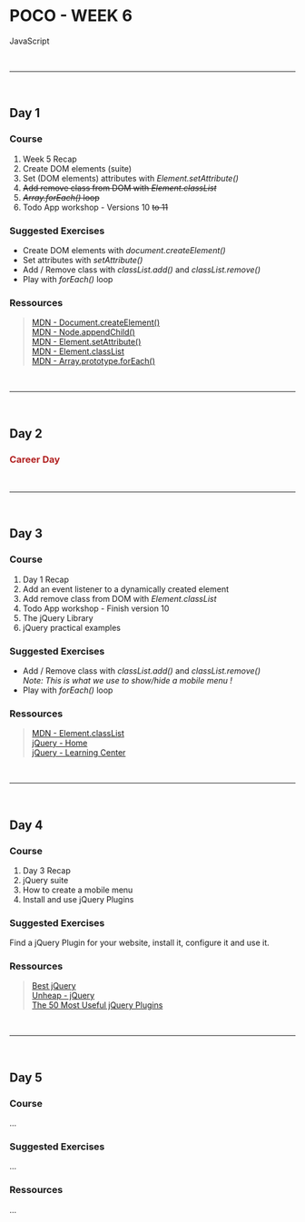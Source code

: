 # POCO - WEEK 6
JavaScript


<br>

---

<br>

## Day 1

### Course
1. Week 5 Recap
2. Create DOM elements (suite)
3. Set (DOM elements) attributes with *Element.setAttribute()*
4. ~~Add remove class from DOM with *Element.classList*~~
5. ~~*Array.forEach()* loop~~
6. Todo App workshop - Versions 10 ~~to 11~~


### Suggested Exercises
* Create DOM elements with *document.createElement()*
* Set attributes with *setAttribute()*
* Add / Remove class with *classList.add()* and *classList.remove()*
* Play with *forEach()* loop


### Ressources
 > [MDN - Document​.create​Element()](https://developer.mozilla.org/en-US/docs/Web/API/Document/createElement)<br>
 [MDN - Node​.append​Child()](https://developer.mozilla.org/en-US/docs/Web/API/Node/appendChild)<br>
 [MDN - Element​.set​Attribute()](https://developer.mozilla.org/en-US/docs/Web/API/Element/setAttribute)<br>
 [MDN - Element​.class​List](https://developer.mozilla.org/en-US/docs/Web/API/Element/classList)<br>
 [MDN - Array​.prototype​.for​Each()](https://developer.mozilla.org/en-US/docs/Web/JavaScript/Reference/Global_Objects/Array/forEach)<br>


<br>

---

<br>

## Day 2

### <span style="color: firebrick;">Career Day</span>


<br>

---

<br>

## Day 3

### Course
1. Day 1 Recap
2. Add an event listener to a dynamically created element
3. Add remove class from DOM with *Element.classList*
4. Todo App workshop - Finish version 10
5. The jQuery Library
6. jQuery practical examples



### Suggested Exercises
* Add / Remove class with *classList.add()* and *classList.remove()*<br>
 *Note: This is what we use to show/hide a mobile menu !*
* Play with *forEach()* loop


### Ressources
 > [MDN - Element​.class​List](https://developer.mozilla.org/en-US/docs/Web/API/Element/classList)<br> 
  [jQuery - Home](https://jquery.com/)<br>
  [jQuery - Learning Center](https://learn.jquery.com/)<br>



<br>

---

<br>

## Day 4

### Course
1. Day 3 Recap
2. jQuery suite
3. How to create a mobile menu
4. Install and use jQuery Plugins


### Suggested Exercises
Find a jQuery Plugin for your website, install it, configure it and use it.


### Ressources
 > [Best jQuery](http://www.bestjquery.com/)<br> 
  [Unheap - jQuery](http://www.unheap.com/?badge=jquery)<br>
  [The 50 Most Useful jQuery Plugins](https://speckyboy.com/free-jquery-plugins/)<br>


 

<br>

---

<br>

## Day 5

### Course
...


### Suggested Exercises
...


### Ressources
...